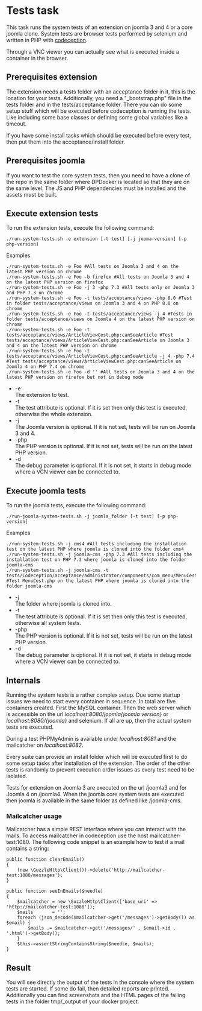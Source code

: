 # Tests task
This task runs the system tests of an extension on joomla 3 and 4 or a core joomla clone. System tests are browser tests performed by selenium and written in PHP with [codeception](https://codeception.com).

Through a VNC viewer you can actually see what is executed inside a container in the browser.

## Prerequisites extension
The extension needs a tests folder with an acceptance folder in it, this is the location for your tests. Additionally, you need a "_bootstrap.php" file in the tests folder and in the tests/acceptance folder. There you can do some setup stuff which will be executed before codeception is running the tests. Like including some base classes or defining some global variables like a timeout.

If you  have some install tasks which should be executed before every test, then put them into the acceptance/install folder.

## Prerequisites joomla
If you want to test the core system tests, then you need to have a clone of the repo in the same folder where DPDocker is located so that they are on the same level. The JS and PHP dependencies must be installed and the assets must be built. 

## Execute extension tests
To run the extension tests, execute the following command:

`./run-system-tests.sh -e extension [-t test] [-j jooma-version] [-p php-version]`

Examples

```
./run-system-tests.sh -e Foo #All tests on Joomla 3 and 4 on the latest PHP version on chrome
./run-system-tests.sh -e Foo -b firefox #All tests on Joomla 3 and 4 on the latest PHP version on firefox
./run-system-tests.sh -e Foo -j 3 -php 7.3 #All tests only on Joomla 3 and PHP 7.3 on chrome
./run-system-tests.sh -e Foo -t tests/acceptance/views -php 8.0 #Test in folder tests/acceptance/views on Joomla 3 and 4 on PHP 8.0 on chrome
./run-system-tests.sh -e Foo -t tests/acceptance/views -j 4 #Tests in folder tests/acceptance/views on Joomla 4 on the latest PHP version on chrome
./run-system-tests.sh -e Foo -t tests/acceptance/views/ArticleViewCest.php:canSeeArticle #Test tests/acceptance/views/ArticleViewCest.php:canSeeArticle on Joomla 3 and 4 on the latest PHP version on chrome
./run-system-tests.sh -e Foo -t tests/acceptance/views/ArticleViewCest.php:canSeeArticle -j 4 -php 7.4 #Test tests/acceptance/views/ArticleViewCest.php:canSeeArticle on Joomla 4 on PHP 7.4 on chrome
./run-system-tests.sh -e Foo -d '' #All tests on Joomla 3 and 4 on the latest PHP version on firefox but not in debug mode
```

- -e  
  The extension to test.
- -t  
  The test attribute is optional. If it is set then only this test is executed, otherwise the whole extension.
- -j  
  The Joomla version is optional. If it is not set, tests will be run on Joomla 3 and 4.
- -php  
  The PHP version is optional. If it is not set, tests will be run on the latest PHP version.
- -d  
  The debug parameter is optional. If it is not set, it starts in debug mode where a VCN viewer can be connected to.

## Execute joomla tests
To run the joomla tests, execute the following command:

`./run-joomla-system-tests.sh -j joomla_folder [-t test] [-p php-version]`

Examples

```
./run-system-tests.sh -j cms4 #All tests including the installation test on the latest PHP where joomla is cloned into the folder cms4
./run-system-tests.sh -j joomla-cms -php 7.3 #All tests including the installation test on PHP 7.3 where joomla is cloned into the folder joomla-cms
./run-system-tests.sh -j joomla-cms -t  tests/Codeception/acceptance/administrator/components/com_menu/MenuCest.php #Test MenuCest.php on the latest PHP where joomla is cloned into the folder joomla-cms
```

- -j  
  The folder where joomla is cloned into.
- -t  
  The test attribute is optional. If it is set then only this test is executed, otherwise all system tests.
- -php  
  The PHP version is optional. If it is not set, tests will be run on the latest PHP version.
- -d  
  The debug parameter is optional. If it is not set, it starts in debug mode where a VCN viewer can be connected to.

## Internals
Running the system tests is a rather complex setup. Due some startup issues we need to start every container in sequence. In total are five containers created. First the MySQL container. Then the web server which is accessible on the url _localhost:8080/joomla{joomla version}_ or _localhost:8080/{joomla}_ and selenium. If all are up, then the actual system tests are executed.

During a test PHPMyAdmin is available under _localhost:8081_ and the mailcatcher on _localhost:8082_.

Every suite can provide an install folder which will be executed first to do some setup tasks after installation of the extension. The order of the other tests is randomly to prevent execution order issues as every test need to be isolated.

Tests for extension on Joomla 3 are executed on the url /joomla3 and for Joomla 4 on /joomla4. When the joomla core system tests are executed then joomla is available in the same folder as defined like /joomla-cms.

### Mailcatcher usage
Mailcatcher has a simple REST interface where you can interact with the mails. To access mailcatcher in codeception use the host mailcatcher-test:1080. The following code snippet is an example how to test if a mail contains a string:
 
```
public function clearEmails()
{
    (new \GuzzleHttp\Client())->delete('http://mailcatcher-test:1080/messages');
}

public function seeInEmails($needle)
{
    $mailcatcher = new \GuzzleHttp\Client(['base_uri' => 'http://mailcatcher-test:1080']);
    $mails       = '';
    foreach (json_decode($mailcatcher->get('/messages')->getBody()) as $email) {
        $mails .= $mailcatcher->get('/messages/' . $email->id . '.html')->getBody();
    }
    $this->assertStringContainsString($needle, $mails);
}
```

## Result
You will see directly the output of the tests in the console where the system tests are started. If some do fail, then detailed reports are printed. Additionally you can find screenshots and the HTML pages of the failing tests in the folder tmp/_output of your docker project.
